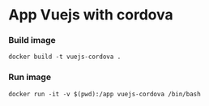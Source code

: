 # App Vuejs with cordova 

### Build image
```
docker build -t vuejs-cordova .
```

### Run image
```
docker run -it -v $(pwd):/app vuejs-cordova /bin/bash
```
